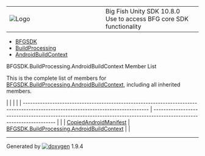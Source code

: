 <table>
<colgroup>
<col style="width: 50%" />
<col style="width: 50%" />
</colgroup>
<tbody>
<tr class="odd">
<td><img src="Icon-100.png" alt="Logo" /></td>
<td><div id="projectname">
Big Fish Unity SDK<span id="projectnumber"> 10.8.0</span>
</div>
<div id="projectbrief">
Use to access BFG core SDK functionality
</div></td>
</tr>
</tbody>
</table>

  - [BFGSDK](namespace_b_f_g_s_d_k.html)
  - [BuildProcessing](namespace_b_f_g_s_d_k_1_1_build_processing.html)
  - [AndroidBuildContext](struct_b_f_g_s_d_k_1_1_build_processing_1_1_android_build_context.html)

BFGSDK.BuildProcessing.AndroidBuildContext Member List

This is the complete list of members for
[BFGSDK.BuildProcessing.AndroidBuildContext](struct_b_f_g_s_d_k_1_1_build_processing_1_1_android_build_context.html),
including all inherited members.

|                                                                                                                                   |                                                                                                                      |  |
| --------------------------------------------------------------------------------------------------------------------------------- | -------------------------------------------------------------------------------------------------------------------- |  |
| [CopiedAndroidManifest](struct_b_f_g_s_d_k_1_1_build_processing_1_1_android_build_context.html#a2816ed74c21529f719e4072f5c80d560) | [BFGSDK.BuildProcessing.AndroidBuildContext](struct_b_f_g_s_d_k_1_1_build_processing_1_1_android_build_context.html) |  |

-----

Generated
by [![doxygen](doxygen.svg)](https://www.doxygen.org/index.html) 1.9.4
